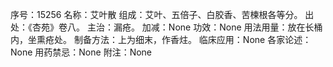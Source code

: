 序号：15256
名称：艾叶散
组成：艾叶、五倍子、白胶香、苦楝根各等分。
出处：《杏苑》卷八。
主治：漏疮。
加减：None
功效：None
用法用量：放在长桶内，坐熏疮处。
制备方法：上为细末，作香炷。
临床应用：None
各家论述：None
用药禁忌：None
附注：None
